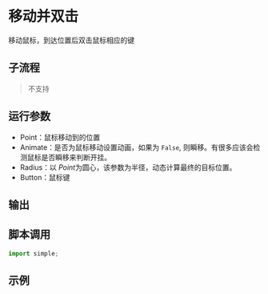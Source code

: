 # 移动并双击 
移动鼠标，到达位置后双击鼠标相应的键

## 子流程
> 不支持


## 运行参数

* Point：鼠标移动到的位置
* Animate：是否为鼠标移动设置动画，如果为 `False`, 则瞬移。有很多应该会检测鼠标是否瞬移来判断开挂。
* Radius：以 *Point*为圆心，该参数为半径，动态计算最终的目标位置。
* Button：鼠标键


## 输出

    


## 脚本调用

```python
import simple;

```

## 示例